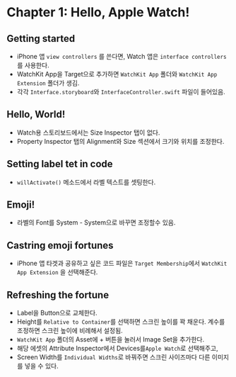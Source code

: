 # Chapter 1: Hello, Apple Watch!

## Getting started
- iPhone 앱 `view controllers` 를 쓴다면, Watch 앱은 `interface controllers` 를 사용한다.
- WatchKit App을 Target으로 추가하면 `WatchKit App` 폴더와 `WatchKit App Extension` 폴더가 생김.
- 각각 `Interface.storyboard`와 `InterfaceController.swift` 파일이 들어있음.

## Hello, World!
- Watch용 스토리보드에서는 Size Inspector 탭이 없다.
- Property Inspector 탭의 Alignment와 Size 섹션에서 크기와 위치를 조정한다.

## Setting label tet in code
- `willActivate()` 메소드에서 라벨 텍스트를 셋팅한다.

## Emoji!
- 라벨의 Font를 System - System으로 바꾸면 조정할수 있음.

## Castring emoji fortunes
- iPhone 앱 타겟과 공유하고 싶은 코드 파일은 `Target Membership`에서 `WatchKit App Extension` 을 선택해준다.

## Refreshing the fortune
- Label을 Button으로 교체한다.
- Height를 `Relative to Container`를 선택하면 스크린 높이를 꽉 채운다. 계수를 조정하면 스크린 높이에 비례해서 설정됨.
- `WatchKit App` 폴더의 Asset에 + 버튼을 눌러서 Image Set을 추가한다.
- 해당 에셋의 Attribute Inspector에서 Devices를`Apple Watch`로 선택해주고, 
- Screen Width를 `Individual Widths`로 바꿔주면 스크린 사이즈마다 다른 이미지를 넣을 수 있다.
